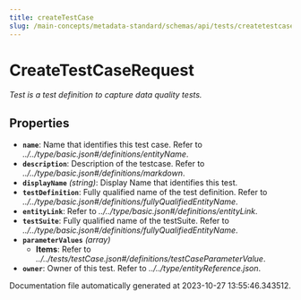 ```yaml
---
title: createTestCase
slug: /main-concepts/metadata-standard/schemas/api/tests/createtestcase
---
```


# CreateTestCaseRequest

*Test is a test definition to capture data quality tests.*

## Properties

- **`name`**: Name that identifies this test case. Refer to *../../type/basic.json#/definitions/entityName*.
- **`description`**: Description of the testcase. Refer to *../../type/basic.json#/definitions/markdown*.
- **`displayName`** *(string)*: Display Name that identifies this test.
- **`testDefinition`**: Fully qualified name of the test definition. Refer to *../../type/basic.json#/definitions/fullyQualifiedEntityName*.
- **`entityLink`**: Refer to *../../type/basic.json#/definitions/entityLink*.
- **`testSuite`**: Fully qualified name of the testSuite. Refer to *../../type/basic.json#/definitions/fullyQualifiedEntityName*.
- **`parameterValues`** *(array)*
  - **Items**: Refer to *../../tests/testCase.json#/definitions/testCaseParameterValue*.
- **`owner`**: Owner of this test. Refer to *../../type/entityReference.json*.


Documentation file automatically generated at 2023-10-27 13:55:46.343512.
